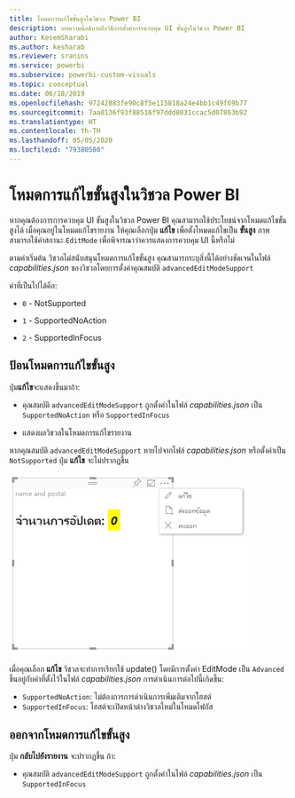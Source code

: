 ```yaml
---
title: โหมดการแก้ไขขั้นสูงในวิชวล Power BI
description: บทความนี้อธิบายถึงวิธีการตั้งค่าการควบคุม UI ขั้นสูงในวิชวล Power BI
author: KesemSharabi
ms.author: kesharab
ms.reviewer: sranins
ms.service: powerbi
ms.subservice: powerbi-custom-visuals
ms.topic: conceptual
ms.date: 06/18/2019
ms.openlocfilehash: 97242883fe90c8f5e115818a24e4bb1c49f69b77
ms.sourcegitcommit: 7aa0136f93f88516f97ddd8031ccac5d07863b92
ms.translationtype: HT
ms.contentlocale: th-TH
ms.lasthandoff: 05/05/2020
ms.locfileid: "79380580"
---
```

# <a name="advanced-edit-mode-in-power-bi-visuals"></a>โหมดการแก้ไขขั้นสูงในวิชวล Power BI

หากคุณต้องการการควบคุม UI ขั้นสูงในวิชวล Power BI คุณสามารถใช้ประโยชน์จากโหมดแก้ไขขั้นสูงได้ เมื่อคุณอยู่ในโหมดแก้ไขรายงาน ให้คุณเลือกปุ่ม **แก้ไข** เพื่อตั้งโหมดแก้ไขเป็น **ขั้นสูง** ภาพสามารถใช้ค่าสถานะ `EditMode` เพื่อพิจารณาว่าควรแสดงการควบคุม UI นี้หรือไม่

ตามค่าเริ่มต้น วิชวลไม่สนับสนุนโหมดการแก้ไขขั้นสูง คุณสามารถระบุสิ่งนี้ได้อย่างชัดเจนในไฟล์ *capabilities.json* ของวิชวลโดยการตั้งค่าคุณสมบัติ `advancedEditModeSupport`

ค่าที่เป็นไปได้คือ:

- `0` - NotSupported

- `1` - SupportedNoAction

- `2` - SupportedInFocus

## <a name="enter-advanced-edit-mode"></a>ป้อนโหมดการแก้ไขขั้นสูง

ปุ่ม**แก้ไข**จะแสดงขึ้นมาถ้า:

* คุณสมบัติ `advancedEditModeSupport` ถูกตั้งค่าในไฟล์ *capabilities.json* เป็น `SupportedNoAction` หรือ `SupportedInFocus`

* แสดงผลวิชวลในโหมดการแก้ไขรายงาน

หากคุณสมบัติ `advancedEditModeSupport` หายไปจากไฟล์ *capabilities.json* หรือตั้งค่าเป็น `NotSupported` ปุ่ม **แก้ไข** จะไม่ปรากฏขึ้น

![เข้าสู่โหมดการแก้ไข](media/advanced-edit-mode/edit-mode.png)

เมื่อคุณเลือก **แก้ไข** วิชวลจะทำการเรียกใช้ update() โดยมีการตั้งค่า EditMode เป็น `Advanced` ขึ้นอยู่กับค่าที่ตั้งไว้ในไฟล์ *capabilities.json* การดำเนินการต่อไปนี้เกิดขึ้น:

* `SupportedNoAction`: ไม่ต้องการการดำเนินการเพิ่มเติมจากโฮสต์
* `SupportedInFocus`: โฮสต์จะเปิดหน้าต่างวิชวลใหม่ในโหมดโฟกัส

## <a name="exit-advanced-edit-mode"></a>ออกจากโหมดการแก้ไขขั้นสูง

ปุ่ม **กลับไปยังรายงาน** จะปรากฏขึ้น ถ้า:

* คุณสมบัติ `advancedEditModeSupport` ถูกตั้งค่าในไฟล์ *capabilities.json* เป็น `SupportedInFocus`
